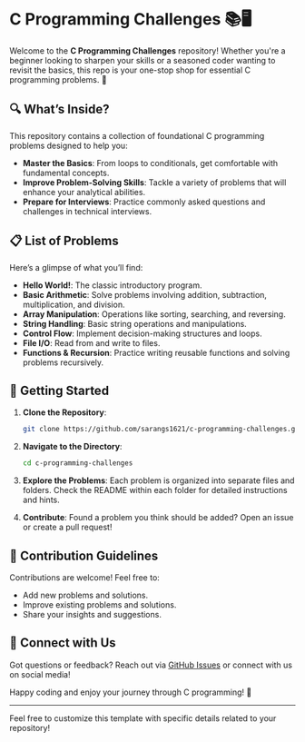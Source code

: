 # C Programming Challenges 📚🖥️

Welcome to the **C Programming Challenges** repository! Whether you're a beginner looking to sharpen your skills or a seasoned coder wanting to revisit the basics, this repo is your one-stop shop for essential C programming problems. 🚀

## 🔍 What’s Inside?

This repository contains a collection of foundational C programming problems designed to help you:
- **Master the Basics**: From loops to conditionals, get comfortable with fundamental concepts.
- **Improve Problem-Solving Skills**: Tackle a variety of problems that will enhance your analytical abilities.
- **Prepare for Interviews**: Practice commonly asked questions and challenges in technical interviews.

## 📋 List of Problems

Here’s a glimpse of what you’ll find:

- **Hello World!**: The classic introductory program.
- **Basic Arithmetic**: Solve problems involving addition, subtraction, multiplication, and division.
- **Array Manipulation**: Operations like sorting, searching, and reversing.
- **String Handling**: Basic string operations and manipulations.
- **Control Flow**: Implement decision-making structures and loops.
- **File I/O**: Read from and write to files.
- **Functions & Recursion**: Practice writing reusable functions and solving problems recursively.

## 🚀 Getting Started

1. **Clone the Repository**: 
   ```bash
   git clone https://github.com/sarangs1621/c-programming-challenges.git
   ```
2. **Navigate to the Directory**:
   ```bash
   cd c-programming-challenges
   ```
3. **Explore the Problems**: Each problem is organized into separate files and folders. Check the README within each folder for detailed instructions and hints.

4. **Contribute**: Found a problem you think should be added? Open an issue or create a pull request!

## 📝 Contribution Guidelines

Contributions are welcome! Feel free to:
- Add new problems and solutions.
- Improve existing problems and solutions.
- Share your insights and suggestions.

## 🔗 Connect with Us

Got questions or feedback? Reach out via [GitHub Issues](https://github.com/sarangs1621/c-programming-challenges/issues) or connect with us on social media!

Happy coding and enjoy your journey through C programming! 🌟

---

Feel free to customize this template with specific details related to your repository!
